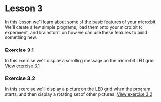# Lesson 3
In this lesson we'll learn about some of the basic features of your micro:bit. We'll create a few simple programs, load them onto your micro:bit to experiment, and brainstorm on how we can use these features to build something new.

### Exercise 3.1
In this exercise we'll display a scrolling message on the micro:bit LED grid.
[View exercise 3.1](https://github.com/fusecodecamp2018/BuildingMicrocontrollerGames/tree/master/lesson-3/exercise-3.1)

### Exercise 3.2
In this exercise we'll display a picture on the LED grid when the program starts, and then display a rotating set of other pictures.
[View exercise 3.2](https://github.com/fusecodecamp2018/BuildingMicrocontrollerGames/tree/master/lesson-3/exercise-3.2)

